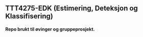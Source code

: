 ## TTT4275-EDK (Estimering, Deteksjon og Klassifisering)

#### Repo brukt til øvinger og gruppeprosjekt. 
